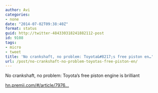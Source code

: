 ```yaml
---
author: Avi
categories:
- none
date: "2014-07-02T09:38:40Z"
format: status
guid: http://twitter-484330318241882112-post
id: 9108
tags:
- micro
- tweet
title: 'No crankshaft, no problem: Toyota&#8217;s free piston en…'
url: /post/no-crankshaft-no-problem-toyotas-free-piston-en/
---
```

No crankshaft, no problem: Toyota&#8217;s free piston engine is brilliant
  
[hn.premii.com/#/article/7976…](http://hn.premii.com/#/article/7976445)